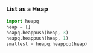 ### List as a Heap
```python
import heapq
heap = []
heapq.heappush(heap, 3)
heapq.heappush(heap, 1)
smallest = heapq.heappop(heap)
```